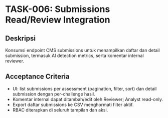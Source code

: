 # TASK-006: Submissions Read/Review Integration

## Deskripsi
Konsumsi endpoint CMS submissions untuk menampilkan daftar dan detail submission, termasuk AI detection metrics, serta komentar internal reviewer.

## Acceptance Criteria
- UI: list submissions per assessment (pagination, filter, sort) dan detail submission dengan per-challenge hasil.
- Komentar internal dapat ditambah/edit oleh Reviewer; Analyst read-only.
- Export daftar submissions ke CSV menghormati filter aktif.
- RBAC diterapkan di seluruh tampilan dan aksi.

